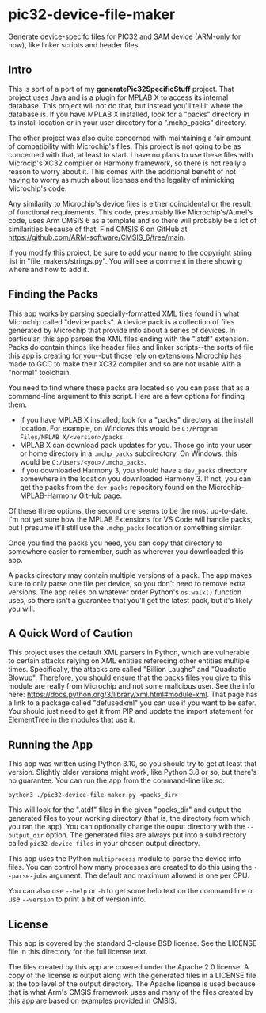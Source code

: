 # pic32-device-file-maker
Generate device-specifc files for PIC32 and SAM device (ARM-only for now), like linker scripts
and header files.

## Intro
This is sort of a port of my **generatePic32SpecificStuff** project. That project uses Java and
is a plugin for MPLAB X to access its internal database. This project will not do that, but instead
you'll tell it where the database is. If you have MPLAB X installed, look for a "packs"
directory in its install location or in your user directory for a ".mchp_packs" directory.

The other project was also quite concerned with maintaining a fair amount of compatibility with
Microchip's files. This project is not going to be as concerned with that, at least to start. I
have no plans to use these files with Microcip's XC32 compiler or Harmony framework, so there is
not really a reason to worry about it. This comes with the additional benefit of not having to worry
as much about licenses and the legality of mimicking Microchip's code.

Any similarity to Microchip's device files is either coincidental or the result of functional
requirements. This code, presumably like Microchip's/Atmel's code, uses Arm CMSIS 6 as a template
and so there will probably be a lot of similarities because of that. Find CMSIS 6 on GitHub at
https://github.com/ARM-software/CMSIS_6/tree/main.

If you modify this project, be sure to add your name to the copyright string list in 
"file_makers/strings.py". You will see a comment in there showing where and how to add it.

## Finding the Packs
This app works by parsing specially-formatted XML files found in what Microchip called "device packs".
A device pack is a collection of files generated by Microchip that provide info about a series of
devices. In particular, this app parses the XML files ending with the ".atdf" extension. Packs do
contain things like header files and linker scripts--the sorts of file this app is creating for 
you--but those rely on extensions Microchip has made to GCC to make their XC32 compiler and so are
not usable with a "normal" toolchain.

You need to find where these packs are located so you can pass that as a command-line argument to
this script. Here are a few options for finding them.

- If you have MPLAB X installed, look for a "packs" directory at the install location. For example,
on Windows this would be `C:/Program Files/MPLAB X/<version>/packs`.
- MPLAB X can download pack updates for you. Those go into your user or home directory in a 
`.mchp_packs` subdirectory. On Windows, this would be `C:/Users/<you>/.mchp_packs`.
- If you downloaded Harmony 3, you should have a `dev_packs` directory somewhere in the location
you downloaded Harmony 3. If not, you can get the packs from the `dev_packs` repository found on
the Microchip-MPLAB-Harmony GitHub page.

Of these three options, the second one seems to be the most up-to-date. I'm not yet sure how the
MPLAB Extensions for VS Code will handle packs, but I presume it'll still use the `.mchp_packs`
location or something similar.

Once you find the packs you need, you can copy that directory to somewhere easier to remember, such
as wherever you downloaded this app.

A packs directory may contain multiple versions of a pack. The app makes sure to only parse one
file per device, so you don't need to remove extra versions. The app relies on whatever order
Python's `os.walk()` function uses, so there isn't a guarantee that you'll get the latest pack, but
it's likely you will.

## A Quick Word of Caution
This project uses the default XML parsers in Python, which are vulnerable to certain attacks
relying on XML entities referecing other entities multiple times. Specifically, the attacks are
called "Billion Laughs" and "Quadratic Blowup". Therefore, you should ensure that the packs files
you give to this module are really from Microchip and not some malicious user. See the info here:
https://docs.python.org/3/library/xml.html#module-xml. That page has a link to a package called
"defusedxml" you can use if you want to be safer. You should just need to get it from PIP and
update the import statement for ElementTree in the modules that use it.

## Running the App
This app was written using Python 3.10, so you should try to get at least that version. Slightly
older versions might work, like Python 3.8 or so, but there's no guarantee. You can run the app
from the command-line like so:

`python3 ./pic32-device-file-maker.py <packs_dir>`

This will look for the ".atdf" files in the given "packs_dir" and output the generated files to
your working directory (that is, the directory from which you ran the app). You can optionally change
the ouput directory with the `--output_dir` option. The generated files are always put into a
subdirectory called `pic32-device-files` in your chosen output directory.

This app uses the Python `multiprocess` module to parse the device info files. You can control how
many processes are created to do this using the `--parse-jobs` argument. The default and maximum
allowed is one per CPU.

You can also use `--help` or `-h` to get some help text on the command line or use `--version` to
print a bit of version info.

## License
This app is covered by the standard 3-clause BSD license. See the LICENSE file in this directory
for the full license text.

The files created by this app are covered under the Apache 2.0 license. A copy of the license is
output along with the generated files in a LICENSE file at the top level of the output directory.
The Apache license is used because that is what Arm's CMSIS framework uses and many of the files
created by this app are based on examples provided in CMSIS.
